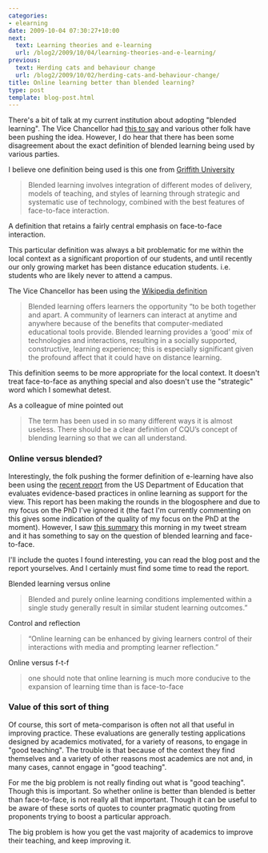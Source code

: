 ```yaml
---
categories:
- elearning
date: 2009-10-04 07:30:27+10:00
next:
  text: Learning theories and e-learning
  url: /blog2/2009/10/04/learning-theories-and-e-learning/
previous:
  text: Herding cats and behaviour change
  url: /blog2/2009/10/02/herding-cats-and-behaviour-change/
title: Online learning better than blended learning?
type: post
template: blog-post.html
---
```

There's a bit of talk at my current institution about adopting "blended learning". The Vice Chancellor had [this to say](http://vc-cquniversity.blogspot.com/2009/09/blended-teaching-and-mobile-learning.html) and various other folk have been pushing the idea. However, I do hear that there has been some disagreement about the exact definition of blended learning being used by various parties.

I believe one definition being used is this one from [Griffith University](http://www.griffith.edu.au/gihe/learning-teaching-resources/blended-learning)

> Blended learning involves integration of different modes of delivery, models of teaching, and styles of learning through strategic and systematic use of technology, combined with the best features of face-to-face interaction.

A definition that retains a fairly central emphasis on face-to-face interaction.

This particular definition was always a bit problematic for me within the local context as a significant proportion of our students, and until recently our only growing market has been distance education students. i.e. students who are likely never to attend a campus.

The Vice Chancellor has been using the [Wikipedia definition](http://en.wikipedia.org/wiki/Blended_learning)

> Blended learning offers learners the opportunity “to be both together and apart. A community of learners can interact at anytime and anywhere because of the benefits that computer-mediated educational tools provide. Blended learning provides a ‘good’ mix of technologies and interactions, resulting in a socially supported, constructive, learning experience; this is especially significant given the profound affect that it could have on distance learning.

This definition seems to be more appropriate for the local context. It doesn't treat face-to-face as anything special and also doesn't use the "strategic" word which I somewhat detest.

As a colleague of mine pointed out

> The term has been used in so many different ways it is almost useless. There should be a clear definition of CQU’s concept of blending learning so that we can all understand.

### Online versus blended?

Interestingly, the folk pushing the former definition of e-learning have also been using the [recent report](http://www.ed.gov/rschstat/eval/tech/evidence-based-practices/finalreport.pdf) from the US Department of Education that evaluates evidence-based practices in online learning as support for the view. This report has been making the rounds in the blogosphere and due to my focus on the PhD I've ignored it (the fact I'm currently commenting on this gives some indication of the quality of my focus on the PhD at the moment). However, I saw [this summary](http://donaldclarkplanb.blogspot.com/2009/09/fascinating-report-from-us-department.html) this morning in my tweet stream and it has something to say on the question of blended learning and face-to-face.

I'll include the quotes I found interesting, you can read the blog post and the report yourselves. And I certainly must find some time to read the report.

Blended learning versus online

> Blended and purely online learning conditions implemented within a single study generally result in similar student learning outcomes.”

Control and reflection

> “Online learning can be enhanced by giving learners control of their interactions with media and prompting learner reflection.”

Online versus f-t-f

> one should note that online learning is much more conducive to the expansion of learning time than is face-to-face

### Value of this sort of thing

Of course, this sort of meta-comparison is often not all that useful in improving practice. These evaluations are generally testing applications designed by academics motivated, for a variety of reasons, to engage in "good teaching". The trouble is that because of the context they find themselves and a variety of other reasons most academics are not and, in many cases, cannot engage in "good teaching".

For me the big problem is not really finding out what is "good teaching". Though this is important. So whether online is better than blended is better than face-to-face, is not really all that important. Though it can be useful to be aware of these sorts of quotes to counter pragmatic quoting from proponents trying to boost a particular approach.

The big problem is how you get the vast majority of academics to improve their teaching, and keep improving it.